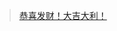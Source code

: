 
> [恭喜发财！大吉大利！](https://github.com/7900ms/000nottheater_deserted_systemlibrary/blob/master/supplementary/chain-call.md)

